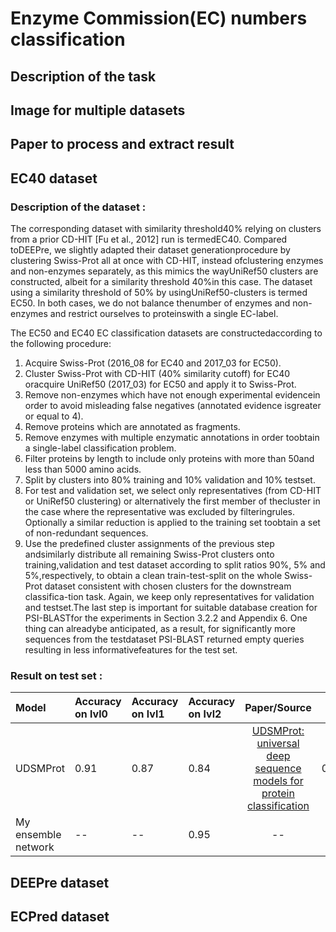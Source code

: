 # Enzyme Commission(EC) numbers classification

## Description of the task

## Image for multiple datasets

## Paper to process and extract result

## EC40 dataset

### Description of the dataset :
The corresponding dataset with similarity threshold40% relying on clusters from a prior CD-HIT [Fu et al., 2012] run is termedEC40. Compared toDEEPre, we slightly adapted their dataset generationprocedure by clustering Swiss-Prot all at once with CD-HIT, instead ofclustering enzymes and non-enzymes separately, as this mimics the wayUniRef50 clusters are constructed, albeit for a similarity threshold 40%in  this  case.  The  dataset  using  a  similarity  threshold  of  50%  by  usingUniRef50-clusters is termed EC50. In both cases, we do not balance thenumber of enzymes and non-enzymes and restrict ourselves to proteinswith a single EC-label.

The  EC50  and  EC40  EC  classification  datasets  are  constructedaccording to the following procedure:
1.   Acquire Swiss-Prot (2016_08 for EC40 and 2017_03 for EC50).
2.   Cluster Swiss-Prot with CD-HIT (40% similarity cutoff) for EC40 oracquire UniRef50 (2017_03) for EC50 and apply it to Swiss-Prot.
3.   Remove non-enzymes which have not enough experimental evidencein order to avoid misleading false negatives (annotated evidence isgreater or equal to 4).
4.   Remove proteins which are annotated as fragments.
5.   Remove  enzymes  with  multiple  enzymatic  annotations  in  order  toobtain a single-label classification problem.
6.   Filter proteins by length to include only proteins with more than 50and less than 5000 amino acids.
7.   Split by clusters into 80% training and 10% validation and 10% testset.
8.   For test and validation set, we select only representatives (from CD-HIT or UniRef50 clustering) or alternatively the first member of thecluster in the case where the representative was excluded by filteringrules. Optionally a similar reduction is applied to the training set toobtain a set of non-redundant sequences.
9.   Use  the  predefined  cluster  assignments  of  the  previous  step  andsimilarly distribute all remaining Swiss-Prot clusters onto training,validation and test dataset according to split ratios 90%, 5% and 5%,respectively, to obtain a clean train-test-split on the whole Swiss-Prot dataset consistent with chosen clusters for the downstream classifica-tion task. Again, we keep only representatives for validation and testset.The last step is important for suitable database creation for PSI-BLASTfor the experiments in Section 3.2.2 and Appendix 6. One thing can alreadybe anticipated, as a result, for significantly more sequences from the testdataset PSI-BLAST returned empty queries resulting in less informativefeatures for the test set.

### Result on test set :

| Model | Accuracy on lvl0 | Accuracy on lvl1  | Accuracy on lvl2 | Paper/Source | Date | Code |
| :------------- | :------------- | :------------- | :-------- | :-----: | :-----: | :-----: |
| UDSMProt | 0.91 | 0.87 | 0.84 | [UDSMProt: universal deep sequence models for protein classification](https://academic.oup.com/bioinformatics/article/36/8/2401/5698270) | 08/01/2020  | [Official](https://github.com/nstrodt/UDSMProt)
| My ensemble network | -- | -- | 0.95 | -- | -- | -- |

## DEEPre dataset

## ECPred dataset
